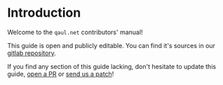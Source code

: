 # Introduction

Welcome to the `qaul.net` contributors' manual!

This guide is open and publicly editable. You can find it's sources 
in our [gitlab repository].

If you find any section of this guide lacking, don't hesitate to update this guide, [open a PR] or [send us a patch]!

[gitlab repository]: https://git.open-communication.net/qaul/qaul.net/docs/contributors/
[open a PR]: /social/contributions.html#submitting-a-pr
[send us a patch]: /social/contributions.html#submitting-an-e-mail-patch
